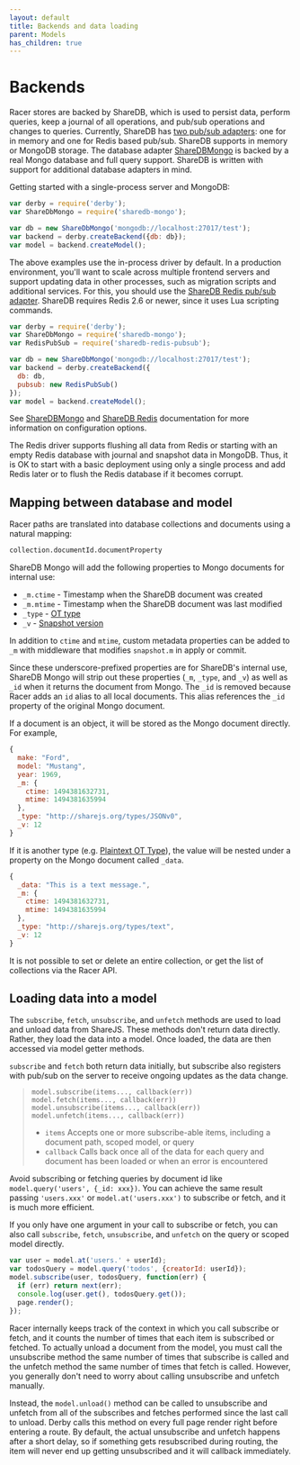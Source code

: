 ```yaml
---
layout: default
title: Backends and data loading
parent: Models
has_children: true
---
```


# Backends

Racer stores are backed by ShareDB, which is used to persist data, perform queries, keep a journal of all operations, and pub/sub operations and changes to queries. Currently, ShareDB has [two pub/sub adapters](https://github.com/share/sharedb#database-adapters): one for in memory and one for Redis based pub/sub. ShareDB supports in memory or MongoDB storage. The database adapter [ShareDBMongo](https://github.com/share/sharedb-mongo)
is backed by a real Mongo database and full query support. ShareDB is written with support for additional database adapters in mind.

Getting started with a single-process server and MongoDB:

```js
var derby = require('derby');
var ShareDbMongo = require('sharedb-mongo');

var db = new ShareDbMongo('mongodb://localhost:27017/test');
var backend = derby.createBackend({db: db});
var model = backend.createModel();
```

The above examples use the in-process driver by default. In a production environment, you'll want to scale across multiple frontend servers and support updating data in other processes, such as migration scripts and additional services. For this, you should use the [ShareDB Redis pub/sub adapter](https://github.com/share/sharedb-redis-pubsub). ShareDB requires Redis 2.6 or newer, since it uses Lua scripting commands.

```js
var derby = require('derby');
var ShareDbMongo = require('sharedb-mongo');
var RedisPubSub = require('sharedb-redis-pubsub');

var db = new ShareDbMongo('mongodb://localhost:27017/test');
var backend = derby.createBackend({
  db: db,
  pubsub: new RedisPubSub()
});
var model = backend.createModel();
```

See [ShareDBMongo](https://github.com/share/sharedb-mongo) and [ShareDB Redis](https://github.com/share/sharedb-redis-pubsub) documentation for more information on configuration options.

The Redis driver supports flushing all data from Redis or starting with an empty Redis database with journal and snapshot data in MongoDB. Thus, it is OK to start with a basic deployment using only a single process and add Redis later or to flush the Redis database if it becomes corrupt.

## Mapping between database and model

Racer paths are translated into database collections and documents using a natural mapping:

```bash
collection.documentId.documentProperty
```

ShareDB Mongo will add the following properties to Mongo documents for internal use:
* `_m.ctime` - Timestamp when the ShareDB document was created
* `_m.mtime` - Timestamp when the ShareDB document was last modified
* `_type` - [OT type](https://github.com/share/sharedb#data-model)
* `_v` - [Snapshot version](https://github.com/share/sharedb#data-model)

In addition to `ctime` and `mtime`, custom metadata properties can be added to `_m` with middleware that modifies `snapshot.m` in apply or commit.

Since these underscore-prefixed properties are for ShareDB's internal use, ShareDB Mongo will strip out these properties (`_m`, `_type`, and `_v`) as well as `_id` when it returns the document from Mongo. The `_id` is removed because Racer adds an `id` alias to all local documents. This alias references the `_id` property of the original Mongo document.

If a document is an object, it will be stored as the Mongo document directly. For example,

```js
{
  make: "Ford",
  model: "Mustang",
  year: 1969,
  _m: {
    ctime: 1494381632731,
    mtime: 1494381635994
  },
  _type: "http://sharejs.org/types/JSONv0",
  _v: 12
}
```

If it is another type (e.g. [Plaintext OT Type](https://github.com/ottypes/text)), the value will be nested under a property on the Mongo document called `_data`.

```js
{
  _data: "This is a text message.",
  _m: {
    ctime: 1494381632731,
    mtime: 1494381635994
  },
  _type: "http://sharejs.org/types/text",
  _v: 12
}
```

It is not possible to set or delete an entire collection, or get the list of collections via the Racer API.

## Loading data into a model

The `subscribe`, `fetch`, `unsubscribe`, and `unfetch` methods are used to load and unload data from ShareJS. These methods don't return data directly. Rather, they load the data into a model. Once loaded, the data are then accessed via model getter methods.

`subscribe` and `fetch` both return data initially, but subscribe also registers with pub/sub on the server to receive ongoing updates as the data change.

> `model.subscribe(items..., callback(err))`  
> `model.fetch(items..., callback(err))`   
> `model.unsubscribe(items..., callback(err))`  
> `model.unfetch(items..., callback(err))`  
> * `items` Accepts one or more subscribe-able items, including a document path, scoped model, or query
> * `callback` Calls back once all of the data for each query and document has been loaded or when an error is encountered

Avoid subscribing or fetching queries by document id like `model.query('users', {_id: xxx})`. You can achieve the same result passing `'users.xxx'` or `model.at('users.xxx')` to subscribe or fetch, and it is much more efficient.

If you only have one argument in your call to subscribe or fetch, you can also call `subscribe`, `fetch`, `unsubscribe`, and `unfetch` on the query or scoped model directly.

```js
var user = model.at('users.' + userId);
var todosQuery = model.query('todos', {creatorId: userId});
model.subscribe(user, todosQuery, function(err) {
  if (err) return next(err);
  console.log(user.get(), todosQuery.get());
  page.render();
});
```

Racer internally keeps track of the context in which you call subscribe or fetch, and it counts the number of times that each item is subscribed or fetched. To actually unload a document from the model, you must call the unsubscribe method the same number of times that subscribe is called and the unfetch method the same number of times that fetch is called. However, you generally don't need to worry about calling unsubscribe and unfetch manually.

Instead, the `model.unload()` method can be called to unsubscribe and unfetch from all of the subscribes and fetches performed since the last call to unload. Derby calls this method on every full page render right before entering a route. By default, the actual unsubscribe and unfetch happens after a short delay, so if something gets resubscribed during routing, the item will never end up getting unsubscribed and it will callback immediately.
